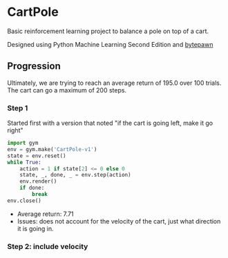 # CartPole

Basic reinforcement learning project to balance a pole on top of a cart.

Designed using Python Machine Learning Second Edition and [bytepawn](https://bytepawn.com/solving-the-cartpole-reinforcement-learning-problem-with-pytorch.html)

## Progression

Ultimately, we are trying to reach an average return of 195.0 over 100 trials.
The cart can go a maximum of 200 steps.

### Step 1
Started first with a version that noted "if the cart is going left, make it go right"
```python
import gym
env = gym.make('CartPole-v1')
state = env.reset()
while True:
    action = 1 if state[2] <= 0 else 0
    state, _, done, _ = env.step(action)
    env.render()
    if done:
        break
env.close()
```
+ Average return: 7.71
+ Issues: does not account for the velocity of the cart, just what direction it is going in.

### Step 2: include velocity